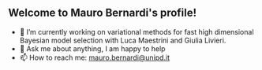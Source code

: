## Welcome to Mauro Bernardi's profile! 

- 🔭 I’m currently working on variational methods for fast high dimensional Bayesian model selection with Luca Maestrini and Giulia Livieri.
- 💬 Ask me about anything, I am happy to help
- 📫 How to reach me: mauro.bernardi@unipd.it

<!--
**maurobernardi/maurobernardi** is a ✨ _special_ ✨ repository because its `README.md` (this file) appears on your GitHub profile.

Here are some ideas to get you started:

- 🔭 I’m currently working on zio
- 🌱 I’m currently learning ...
- 👯 I’m looking to collaborate on ...
- 🤔 I’m looking for help with ...
- 💬 Ask me about ...
- 📫 How to reach me: ...
- 😄 Pronouns: ...
- ⚡ Fun fact: ...
-->
